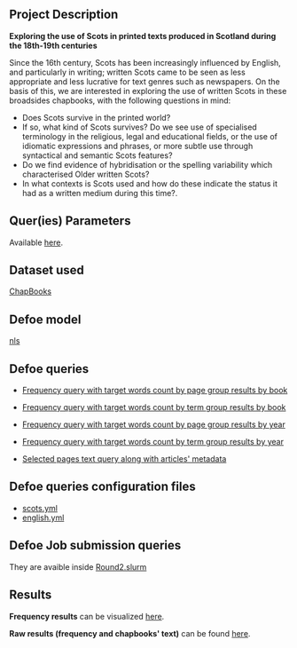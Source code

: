 

## Project Description

**Exploring the use of Scots in printed texts produced in Scotland during the 18th-19th centuries**

Since the 16th century, Scots has been increasingly influenced by English, and particularly in writing; written Scots came to be seen as less appropriate and less lucrative for text genres such as newspapers. On the basis of this, we are interested in exploring the use of written Scots in these broadsides chapbooks, with the following questions in mind: 

- Does Scots survive in the printed world?
- If so, what kind of Scots survives? Do we see use of specialised terminology in the religious, legal and educational fields, or the use of idiomatic expressions and phrases, or more subtle use through syntactical and semantic Scots features? 
- Do we find evidence of hybridisation or the spelling variability which characterised Older written Scots? 
- In what contexts is Scots used and how do these indicate the status it had as a written medium during this time?. 

## Quer(ies) Parameters

Available [here](./Round2_Requirements/Sarah_Lisa/Query_Inputs.md).

## Dataset used

[ChapBooks](https://data.nls.uk/data/digitised-collections/chapbooks-printed-in-scotland/)

## Defoe model 

[nls](https://github.com/defoe-code/defoe/tree/master/defoe/nls)

## Defoe queries

- [Frequency query with target words count by page group results by book](https://github.com/defoe-code/defoe/blob/master/defoe/nls/queries/keysearch_by_book_page_count.py)
- [Frequency query with target words count by term group results by book](https://github.com/defoe-code/defoe/blob/master/defoe/nls/queries/keysearch_by_book_term_count.py)

- [Frequency query with target words count by page group results by year](https://github.com/defoe-code/defoe/blob/master/defoe/nls/queries/keysearch_by_year_page_count.py)
- [Frequency query with target words count by term group results by year](https://github.com/defoe-code/defoe/blob/master/defoe/nls/queries/keysearch_by_year_term_count.py)

- [Selected pages text query along with articles' metadata](https://github.com/defoe-code/defoe/blob/master/defoe/nls/queries/window_keysearch_concordance_by_date.py)

## Defoe queries configuration files

- [scots.yml](https://github.com/defoe-code/defoe/blob/master/queries/scots.yml)
- [english.yml](https://github.com/defoe-code/defoe/blob/master/queries/english.yml)

## Defoe Job submission queries

They are avaible inside [Round2.slurm](./Round2.slurm)

## Results
**Frequency results** can be visualized [here](https://github.com/defoe-code/defoe_visualization/tree/master/Round_2/Lisa_Sarah).

**Raw results (frequency and chapbooks' text)** can be found [here](https://uoe.sharepoint.com/sites/DEFOE_Results/Shared%20Documents/Forms/AllItems.aspx?id=%2Fsites%2FDEFOE%5FResults%2FShared%20Documents%2FLisa%5FSarah%2Etar&parent=%2Fsites%2FDEFOE%5FResults%2FShared%20Documents).
